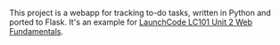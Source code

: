 This project is a webapp for tracking to-do tasks, written in Python and ported to Flask. 
It's an example for [LaunchCode LC101 Unit 2 Web Fundamentals](http://education.launchcode.org/web-fundamentals/).
